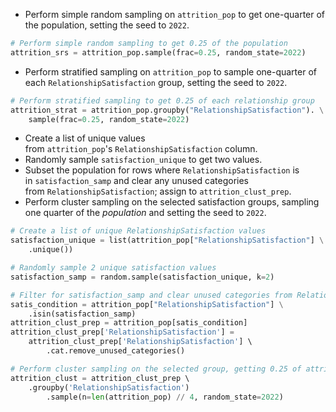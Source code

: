 - Perform simple random sampling on `attrition_pop` to get one-quarter of the population, setting the seed to `2022`.
```Python
# Perform simple random sampling to get 0.25 of the population
attrition_srs = attrition_pop.sample(frac=0.25, random_state=2022)
```
- Perform stratified sampling on `attrition_pop` to sample one-quarter of each `RelationshipSatisfaction` group, setting the seed to `2022`.
```Python
# Perform stratified sampling to get 0.25 of each relationship group
attrition_strat = attrition_pop.groupby("RelationshipSatisfaction"). \
	sample(frac=0.25, random_state=2022)
```
- Create a list of unique values from `attrition_pop`'s `RelationshipSatisfaction` column.
- Randomly sample `satisfaction_unique` to get two values.
- Subset the population for rows where `RelationshipSatisfaction` is in `satisfaction_samp` and clear any unused categories from `RelationshipSatisfaction`; assign to `attrition_clust_prep`.
- Perform cluster sampling on the selected satisfaction groups, sampling one quarter of the _population_ and setting the seed to `2022`.
```Python
# Create a list of unique RelationshipSatisfaction values
satisfaction_unique = list(attrition_pop["RelationshipSatisfaction"] \
	.unique())

# Randomly sample 2 unique satisfaction values
satisfaction_samp = random.sample(satisfaction_unique, k=2)

# Filter for satisfaction_samp and clear unused categories from RelationshipSatisfaction
satis_condition = attrition_pop["RelationshipSatisfaction"] \
	.isin(satisfaction_samp)
attrition_clust_prep = attrition_pop[satis_condition]
attrition_clust_prep['RelationshipSatisfaction'] = 
	attrition_clust_prep['RelationshipSatisfaction'] \ 
		.cat.remove_unused_categories()

# Perform cluster sampling on the selected group, getting 0.25 of attrition_pop
attrition_clust = attrition_clust_prep \ 
	.groupby('RelationshipSatisfaction')
		.sample(n=len(attrition_pop) // 4, random_state=2022)
```